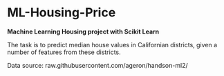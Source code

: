 # ML-Housing-Price
 
**Machine Learning Housing project with Scikit Learn**
 
 The task is to predict median house values in Californian districts, given a number of features from these districts.
 
 Data source: raw.githubusercontent.com/ageron/handson-ml2/

